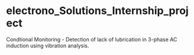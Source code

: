 # electrono_Solutions_Internship_project
Condtional Monitoring - Detection of lack of lubrication in 3-phase AC induction using vibration analysis.
